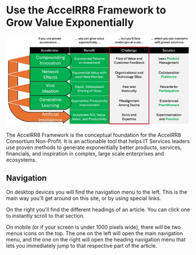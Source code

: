 # Use the AccelRR8 Framework to Grow Value Exponentially

![The AccelRR8 Framework helps enterprising leaders harness proven accelerators to grow value exponentially at scale](./img/accelrr8-framework.webp)

The AccelRR8 Framework is the conceptual foundation for the AccelRR8 Consortium Non-Profit. It is an actionable tool that helps IT Services leaders use proven methods to generate exponentially better products, services, financials, and inspiration in complex, large scale enterprises and ecosystems.

## Navigation

On desktop devices you will find the navigation menu to the left. This is the main way you'll
get around on this site, or by using special links.

On the right you'll find the different headings of an article. You can click one to instantly scroll
to that section.

On mobile (or if your screen is under 1000 pixels wide), there will be two menus icons on the top.
The one on the left will open the main navigation menu, and the one on the right will open the heading
navigation menu that lets you immediately jump to that respective part of the article.